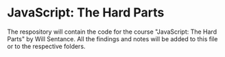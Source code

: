 # JavaScript: The Hard Parts

The respository will contain the code for the course "JavaScript: The Hard Parts" by Will Sentance.
All the findings and notes will be added to this file or to the respective folders.
